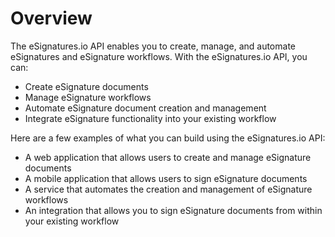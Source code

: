 # Overview

The eSignatures.io API enables you to create, manage, and automate eSignatures and eSignature workflows. With the eSignatures.io API, you can:

- Create eSignature documents
- Manage eSignature workflows
- Automate eSignature document creation and management
- Integrate eSignature functionality into your existing workflow

Here are a few examples of what you can build using the eSignatures.io API:

- A web application that allows users to create and manage eSignature documents
- A mobile application that allows users to sign eSignature documents
- A service that automates the creation and management of eSignature workflows
- An integration that allows you to sign eSignature documents from within your existing workflow
